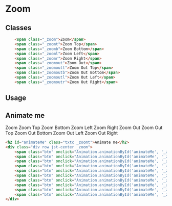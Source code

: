 # Zoom

## Classes
```html
    <span class="_zoom">Zoom</span>
    <span class="_zoomt">Zoom Top</span>
    <span class="_zoomb">Zoom Bottom</span>
    <span class="_zooml">Zoom Left</span>
    <span class="_zoomr">Zoom Right</span>
    <span class="_zoomout">Zoom Out</span>
    <span class="_zoomoutt">Zoom Out Top</span>
    <span class="_zoomoutb">Zoom Out Bottom</span>
    <span class="_zoomoutl">Zoom Out Left</span>
    <span class="_zoomoutr">Zoom Out Right</span>
```

## Usage
<h2 id="animateMe" class="txtc _zoomt">Animate me</h2>
<div class="div row jst-center _zoom">
    <span class="btn" onclick="Animation.animationById('animateMe', '_zoom')">Zoom</span>
    <span class="btn" onclick="Animation.animationById('animateMe', '_zoomt')">Zoom Top</span>
    <span class="btn" onclick="Animation.animationById('animateMe', '_zoomb')">Zoom Bottom</span>
    <span class="btn" onclick="Animation.animationById('animateMe', '_zooml')">Zoom Left</span>
    <span class="btn" onclick="Animation.animationById('animateMe', '_zoomr')">Zoom Right</span>
    <span class="btn" onclick="Animation.animationById('animateMe', '_zoomout')">Zoom Out</span>
    <span class="btn" onclick="Animation.animationById('animateMe', '_zoomoutt')">Zoom Out Top</span>
    <span class="btn" onclick="Animation.animationById('animateMe', '_zoomoutb')">Zoom Out Bottom</span>
    <span class="btn" onclick="Animation.animationById('animateMe', '_zoomoutl')">Zoom Out Left</span>
    <span class="btn" onclick="Animation.animationById('animateMe', '_zoomoutr')">Zoom Out Right</span>
</div>

```html
<h2 id="animateMe" class="txtc _zoomt">Animate me</h2>
<div class="div row jst-center _zoom">
    <span class="btn" onclick="Animation.animationById('animateMe', '_zoom')">Zoom</span>
    <span class="btn" onclick="Animation.animationById('animateMe', '_zoomt')">Zoom Top</span>
    <span class="btn" onclick="Animation.animationById('animateMe', '_zoomb')">Zoom Bottom</span>
    <span class="btn" onclick="Animation.animationById('animateMe', '_zooml')">Zoom Left</span>
    <span class="btn" onclick="Animation.animationById('animateMe', '_zoomr')">Zoom Right</span>
    <span class="btn" onclick="Animation.animationById('animateMe', '_zoomout')">Zoom Out</span>
    <span class="btn" onclick="Animation.animationById('animateMe', '_zoomoutt')">Zoom Out Top</span>
    <span class="btn" onclick="Animation.animationById('animateMe', '_zoomoutb')">Zoom Out Bottom</span>
    <span class="btn" onclick="Animation.animationById('animateMe', '_zoomoutl')">Zoom Out Left</span>
    <span class="btn" onclick="Animation.animationById('animateMe', '_zoomoutr')">Zoom Out Right</span>
</div>
```